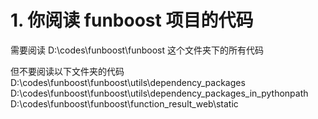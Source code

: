 


# 1. 你阅读 funboost 项目的代码

需要阅读 D:\codes\funboost\funboost 这个文件夹下的所有代码

但不要阅读以下文件夹的代码
D:\codes\funboost\funboost\utils\dependency_packages 
D:\codes\funboost\funboost\utils\dependency_packages_in_pythonpath
D:\codes\funboost\funboost\function_result_web\static